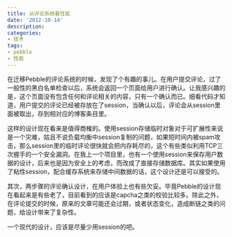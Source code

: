 ```yaml
---
title: 从评论系统看性能
date: '2012-10-14'
description:
categories:
- 技术
tags:
- pebble
- 性能
---
```


在迁移Pebble的评论系统的时候，发现了个有趣的事儿。在用户提交评论，过了一般性的黑白名单检查以后，系统会返回一个页面给用户进行确认。让我感兴趣的是，这个页面没有包含任何和评论相关的内容，只有一个确认而已。细看代码才知道，用户提交的评论已经被存放在了session，当确认以后，评论会从session里面被取出，存到相对应的博客条目里。

这样的设计现在看来是值得商榷的。使用session存储临时对象对于可扩展性来说是一个灾难，姑且不说负载均衡中session复制的问题，如果短时间内被spam攻击，那么session里的临时评论很快就会把内存耗尽的，这个有些类似利用TCP三次握手的一个安全漏洞。在我上一个项目里，也有一个使用session来保存用户数据的设计，后来也是因为安全上的考虑，而改成了直接存储数据库。其实如果使用了粘性session，配合缓存系统来存储中间数据的话，这个设计还是可以接受的。

其次，两步骤的评论确认设计，在用户体验上也有些欠妥。毕竟Pebble的设计现在看起来是有些老了，目前看到的应该是capcha之类的校验比较多。除此之外，在评论提交的时候，原来的文章可能还会过期，或者状态变化，造成断链之类的问题，给设计带来了复杂性。

一个现代的设计，应该是尽量少用session的吧。
